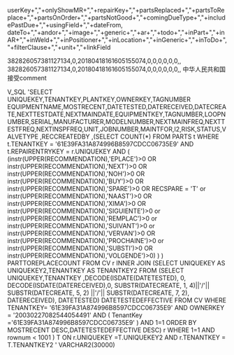 userKey+","+onlyShowMR+","+repairKey+","+partsReplaced+","+partsToReplace+","+partsOnOrder+","+partsNotGood+","+comingDueType+","+includePastDue+","+usingField+","+dateFrom,
                    dateTo+","+andor+","+image+","+generic+","+ar+","+todo+","+inPart+","+inAR+","+inWeld+","+inPositioner+","+inLocation+","+inGeneric+","+inToDo+","+filterClause+","+unit+","+linkField


382826057381127134,0,20180418161605155074,0,0,0,0,0,0,,
382826057381127134,0,20180418161605155074,0,0,0,0,0,0,,
中华人民共和国接受comment


V_SQL	'SELECT  UNIQUEKEY,TENANTKEY,PLANTKEY,OWNERKEY,TAGNUMBER EQUIPMENTNAME,MOSTRECENT,DATETESTED,DATERECEIVED,DATECREATE,NEXTTESTDATE,NEXTMAINDATE,EQUIPMENTKEY,TAGNUMBER,LOOPNUMBER,SERIAL,MANUFACTURER,MODELNUMBER,NEXTMAINFREQ,NEXTTESTFREQ,NEXTINSPFREQ,UNIT,JOBNUMBER,MAINTFOR,I2,RISK,STATUS,VALVETYPE ,RECCREATEDBY ,(SELECT COUNT(*) FROM PARTS t WHERE t.TENANTKEY = '61E39FA31A874996B8597CDCC06735E9' AND t.REPAIRENTRYKEY = r.UNIQUEKEY AND ( (instr(UPPER(RECOMMENDATION),'EPLACE')>0 OR instr(UPPER(RECOMMENDATION),'NEXT')>0 OR instr(UPPER(RECOMMENDATION),'NOH')>0 OR instr(UPPER(RECOMMENDATION),'BUY')>0 OR instr(UPPER(RECOMMENDATION),'SPARE')>0 OR RECSPARE = 'T' or instr(UPPER(RECOMMENDATION),'NAAST')>0 OR instr(UPPER(RECOMMENDATION),'XIMA')>0 OR instr(UPPER(RECOMMENDATION),'SIGUIENTE')>0 or instr(UPPER(RECOMMENDATION),'REMPLAC')>0 or instr(UPPER(RECOMMENDATION),'SUIVANT')>0  or instr(UPPER(RECOMMENDATION),'VERVAN')>0 OR instr(UPPER(RECOMMENDATION),'PROCHAINE')>0 or instr(UPPER(RECOMMENDATION),'SUBSTI')>0 OR  instr(UPPER(RECOMMENDATION),'VOLGENDE')>0) ) )  PARTTOREPLACECOUNT FROM CV r INNER JOIN (SELECT UNIQUEKEY AS UNIQUEKEY2,TENANTKEY AS TENANTKEY2 FROM (SELECT UNIQUEKEY,TENANTKEY ,DECODE(ISDATE(DATETESTED), 0, DECODE(ISDATE(DATERECEIVED),0, SUBSTR(DATECREATE, 1, 4)||'/'|| SUBSTR(DATECREATE, 5, 2) ||'/'|| SUBSTR(DATECREATE, 7, 2), DATERECEIVED), DATETESTED) DATETESTEDEFFECTIVE FROM CV  WHERE  TENANTKEY= '61E39FA31A874996B8597CDCC06735E9'  AND  OWNERKEY = '20030227082544054491'  AND ( TenantKey ='61E39FA31A874996B8597CDCC06735E9' ) AND  1=1  ORDER BY MOSTRECENT DESC,DATETESTEDEFFECTIVE DESC) r WHERE  1=1  AND  rownum < 1001 ) T ON r.UNIQUEKEY =T.UNIQUEKEY2 AND r.TENANTKEY = T.TENANTKEY2 '	VARCHAR2(30000)